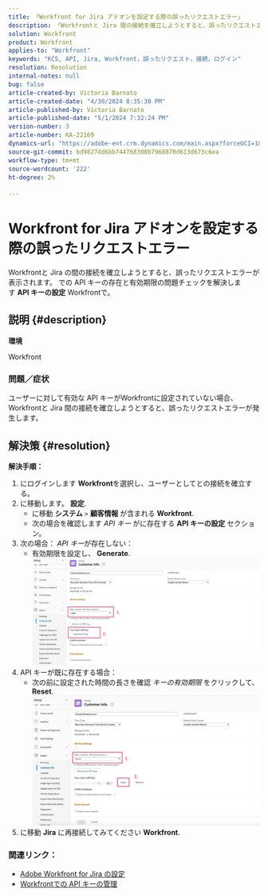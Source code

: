 ```yaml
---
title: 「Workfront for Jira アドオンを設定する際の誤ったリクエストエラー」
description: 「Workfrontと Jira 間の接続を確立しようとすると、誤ったリクエストエラーが表示されます。」
solution: Workfront
product: Workfront
applies-to: "Workfront"
keywords: "KCS, API, Jira, Workfront，誤ったリクエスト，接続，ログイン"
resolution: Resolution
internal-notes: null
bug: false
article-created-by: Victoria Barnato
article-created-date: "4/30/2024 8:35:30 PM"
article-published-by: Victoria Barnato
article-published-date: "5/1/2024 7:32:24 PM"
version-number: 3
article-number: KA-22169
dynamics-url: "https://adobe-ent.crm.dynamics.com/main.aspx?forceUCI=1&pagetype=entityrecord&etn=knowledgearticle&id=8ae34b2d-3107-ef11-9f8a-6045bd0a08d9"
source-git-commit: bd9827dd6bb744768308b7968870d613d673c6ea
workflow-type: tm+mt
source-wordcount: '222'
ht-degree: 2%

---
```


# Workfront for Jira アドオンを設定する際の誤ったリクエストエラー


Workfrontと Jira の間の接続を確立しようとすると、誤ったリクエストエラーが表示されます。 での API キーの存在と有効期限の問題チェックを解決します <b>API キーの設定</b> Workfrontで。

## 説明 {#description}


<b>環境</b>

Workfront

### <b>問題／症状</b>

ユーザーに対して有効な API キーがWorkfrontに設定されていない場合、Workfrontと Jira 間の接続を確立しようとすると、誤ったリクエストエラーが発生します。


## 解決策 {#resolution}

<b>解決手順：</b>
1. にログインします <b>Workfront</b>を選択し、ユーザーとしてとの接続を確立する。
2. に移動します。 <b>設定</b>.
   - に移動 <b>システム</b> `>`  <b>顧客情報</b> が含まれる <b>Workfront</b>.
   - 次の場合を確認します *API キー* がに存在する <b>API キーの設定</b> セクション。
3. 次の場合： *API キー*&#x200B;が存在しない：
   - 有効期限を設定し、 <b>Generate</b>.![](assets/8674b399-6903-ee11-8f6e-6045bd006c82.png)
4. API キーが既に存在する場合：
   - 次の前に設定された時間の長さを確認 *キーの有効期限* をクリックして、 <b>Reset</b>.![](assets/85b20db8-6903-ee11-8f6e-6045bd006c82.png)
5. に移動 <b>Jira</b> に再接続してみてください <b>Workfront</b>.




### <b>関連リンク：</b>

- [Adobe Workfront for Jira の設定](https://experienceleague.adobe.com/docs/workfront/using/adobe-workfront-integrations/workfront-for-jira/configure-workfront-for-jira.html?lang=en)
- [Workfrontでの API キーの管理](https://experienceleague.adobe.com/docs/workfront/using/administration-and-setup/manage-wf/security/manage-api-keys.html?lang=en)

